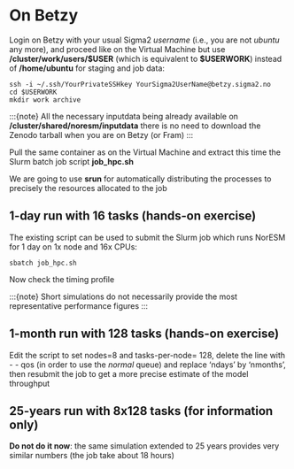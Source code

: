 # On Betzy

Login on Betzy with your usual Sigma2 *username* (i.e., you are not *ubuntu* any more), and proceed like on the Virtual Machine but use **/cluster/work/users/$USER** (which is equivalent to **\$USERWORK**) instead of **/home/ubuntu** for staging and job data:

```
ssh -i ~/.ssh/YourPrivateSSHkey YourSigma2UserName@betzy.sigma2.no
cd $USERWORK
mkdir work archive
```

:::{note}
All the necessary inputdata being already available on **/cluster/shared/noresm/inputdata** there is no need to download the Zenodo tarball when you are on Betzy (or Fram)
:::

Pull the same container as on the Virtual Machine and extract this time the Slurm batch job script **job_hpc.sh**

We are going to use **srun** for automatically distributing the processes to precisely the resources allocated to the job

## 1-day run with 16 tasks (hands-on exercise)

The existing script can be used to submit the Slurm job which runs NorESM for 1 day on 1x node and 16x CPUs:

```
sbatch job_hpc.sh
```

Now check the timing profile

:::{note}
Short simulations do not necessarily provide the most representative performance figures
:::

## 1-month run with 128 tasks (hands-on exercise)

Edit the script to set nodes=8 and tasks-per-node= 128, delete the line with - - qos (in order to use the *normal* queue) and replace ‘ndays’ by ‘nmonths’, then resubmit the job to get a more precise estimate of the model throughput

## 25-years run with 8x128 tasks (for information only)

**Do not do it now**: the same simulation extended to 25 years provides very similar numbers (the job take about 18 hours)


